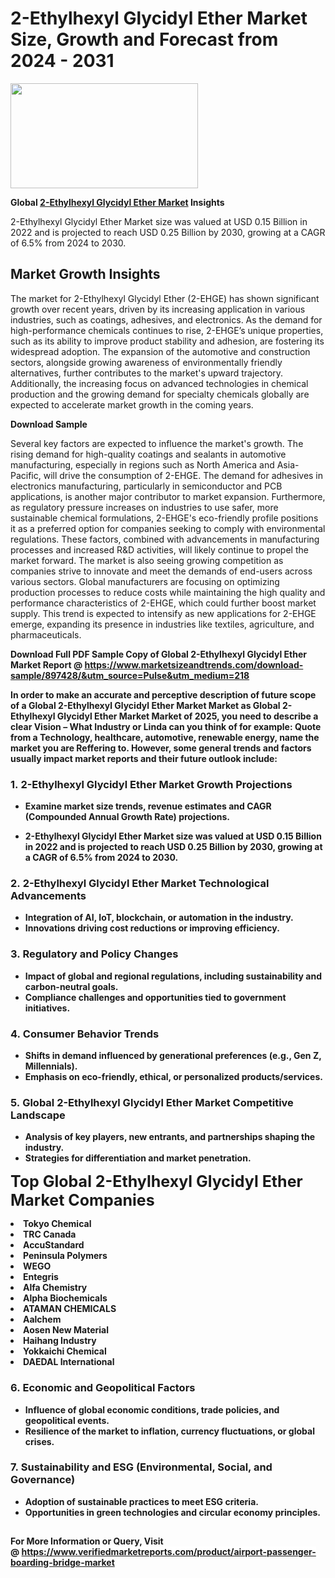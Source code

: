 <H1>2-Ethylhexyl Glycidyl Ether Market Size, Growth and Forecast from 2024 - 2031</H1><img class="aligncenter size-medium wp-image-584254" src="https://thirdeyenews.in/wp-content/uploads/2024/09/Global-Market-Research-300x168.jpeg" alt="" width="300" height="168" /><p><strong>Global&nbsp;<a href="https://www.marketsizeandtrends.com/download-sample/897428/&amp;utm_source=Pulse&amp;utm_medium=218">2-Ethylhexyl Glycidyl Ether Market</a> Insights</strong></p><p>2-Ethylhexyl Glycidyl Ether Market size was valued at USD 0.15 Billion in 2022 and is projected to reach USD 0.25 Billion by 2030, growing at a CAGR of 6.5% from 2024 to 2030.</p><p><h2>Market Growth Insights</h2> <p>The market for 2-Ethylhexyl Glycidyl Ether (2-EHGE) has shown significant growth over recent years, driven by its increasing application in various industries, such as coatings, adhesives, and electronics. As the demand for high-performance chemicals continues to rise, 2-EHGE’s unique properties, such as its ability to improve product stability and adhesion, are fostering its widespread adoption. The expansion of the automotive and construction sectors, alongside growing awareness of environmentally friendly alternatives, further contributes to the market's upward trajectory. Additionally, the increasing focus on advanced technologies in chemical production and the growing demand for specialty chemicals globally are expected to accelerate market growth in the coming years.</p> <p><strong>Download Sample</strong></p> <p>Several key factors are expected to influence the market's growth. The rising demand for high-quality coatings and sealants in automotive manufacturing, especially in regions such as North America and Asia-Pacific, will drive the consumption of 2-EHGE. The demand for adhesives in electronics manufacturing, particularly in semiconductor and PCB applications, is another major contributor to market expansion. Furthermore, as regulatory pressure increases on industries to use safer, more sustainable chemical formulations, 2-EHGE's eco-friendly profile positions it as a preferred option for companies seeking to comply with environmental regulations. These factors, combined with advancements in manufacturing processes and increased R&D activities, will likely continue to propel the market forward. The market is also seeing growing competition as companies strive to innovate and meet the demands of end-users across various sectors. Global manufacturers are focusing on optimizing production processes to reduce costs while maintaining the high quality and performance characteristics of 2-EHGE, which could further boost market supply. This trend is expected to intensify as new applications for 2-EHGE emerge, expanding its presence in industries like textiles, agriculture, and pharmaceuticals. <p><strong></p><p><span class=""><strong>Download Full PDF Sample Copy of Global 2-Ethylhexyl Glycidyl Ether Market Report</strong> @ <a href="https://www.marketsizeandtrends.com/download-sample/897428/&amp;utm_source=Pulse&amp;utm_medium=218" target="_blank">https://www.marketsizeandtrends.com/download-sample/897428/&amp;utm_source=Pulse&amp;utm_medium=218</a></span></p><p>In order to make an accurate and perceptive description of future scope of a Global&nbsp;2-Ethylhexyl Glycidyl Ether Market Market as Global&nbsp;2-Ethylhexyl Glycidyl Ether Market Market of 2025, you need to describe a clear Vision &ndash; What Industry or Linda can you think of for example: Quote from a Technology, healthcare, automotive, renewable energy, name the market you are Reffering to. However, some general trends and factors usually impact market reports and their future outlook include:</p><h3>1.&nbsp;<strong>2-Ethylhexyl Glycidyl Ether Market Growth Projections</strong></h3><ul><li>Examine market size trends, revenue estimates and CAGR (Compounded Annual Growth Rate) projections.</li><li><p>2-Ethylhexyl Glycidyl Ether Market size was valued at USD 0.15 Billion in 2022 and is projected to reach USD 0.25 Billion by 2030, growing at a CAGR of 6.5% from 2024 to 2030.</p></li></ul><h3>2.&nbsp;<strong>2-Ethylhexyl Glycidyl Ether Market Technological Advancements</strong></h3><ul><li>Integration of AI, IoT, blockchain, or automation in the industry.</li><li>Innovations driving cost reductions or improving efficiency.</li></ul><h3>3.&nbsp;<strong>Regulatory and Policy Changes</strong></h3><ul><li>Impact of global and regional regulations, including sustainability and carbon-neutral goals.</li><li>Compliance challenges and opportunities tied to government initiatives.</li></ul><h3>4.&nbsp;<strong>Consumer Behavior Trends</strong></h3><ul><li>Shifts in demand influenced by generational preferences (e.g., Gen Z, Millennials).</li><li>Emphasis on eco-friendly, ethical, or personalized products/services.</li></ul><h3>5.&nbsp;<strong>Global 2-Ethylhexyl Glycidyl Ether Market Competitive Landscape</strong></h3><ul><li>Analysis of key players, new entrants, and partnerships shaping the industry.</li><li>Strategies for differentiation and market penetration.</li></ul><p data-pm-slice="1 1 []"><span style="color: inherit; font-family: inherit; font-size: 25px;">Top Global 2-Ethylhexyl Glycidyl Ether Market Companies</span></p><div class="" data-test-id=""><p><li>Tokyo Chemical</li><li> TRC Canada</li><li> AccuStandard</li><li> Peninsula Polymers</li><li> WEGO</li><li> Entegris</li><li> Alfa Chemistry</li><li> Alpha Biochemicals</li><li> ATAMAN CHEMICALS</li><li> Aalchem</li><li> Aosen New Material</li><li> Haihang Industry</li><li> Yokkaichi Chemical</li><li> DAEDAL International</li></p></div><h3>6.&nbsp;<strong>Economic and Geopolitical Factors</strong></h3><ul><li>Influence of global economic conditions, trade policies, and geopolitical events.</li><li>Resilience of the market to inflation, currency fluctuations, or global crises.</li></ul><h3>7.&nbsp;<strong>Sustainability and ESG (Environmental, Social, and Governance)</strong></h3><ul><li>Adoption of sustainable practices to meet ESG criteria.</li><li>Opportunities in green technologies and circular economy principles.</li></ul><h2><strong style="font-size: 14px;">For More Information or Query, Visit @&nbsp;</strong><a style="background-color: #ffffff; font-size: 14px;" href="https://www.marketsizeandtrends.com/report/2-ethylhexyl-glycidyl-ether-market/" target="_blank">https://www.verifiedmarketreports.com/product/airport-passenger-boarding-bridge-market</a></h2>
